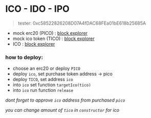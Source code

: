 # ICO - IDO - IPO

> tester: 0xc58522826208D07A4fDAC68FEa01bE618b25685A

- mock erc20 (PICO) : [block explorer](https://testnet.bscscan.com/address/0x0dc313c7659fd02e1c7d247faa1075ec50f163c8#code)
- mock ico token (TICO) : [block explorer](https://testnet.bscscan.com/address/0xe9205ecb3c32bad2335e0e2c1a8014c9ba9ad095#code)
- ICO : [block explorer](https://testnet.bscscan.com/address/0xdc4227f7be667a65bd5f72b4332de1784d4b5334#code)

### how to deploy:
- choose an erc20 or deploy `PICO`
- deploy `ico`, set purchase token address -> pico
- deploy `TICO`, set address `ico`
- into `ico` set function `targetIco(tico)`
- into `ico` run function `release`

*dont forget to approve `ico` address from purchased `pico`*

*you can change amount of `tico` in `constructor` for ico*
